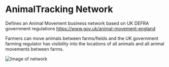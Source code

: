 # AnimalTracking Network

Defines an Animal Movement business network based on UK DEFRA government
regulations https://www.gov.uk/animal-movement-england

Farmers can move animals between farms/fields and the UK government farming regulator has
visibility into the locations of all animals and all animal movements between farms.

![Image of network](https://github.com/fabric-composer/sample-networks/blob/master/packages/animaltracking-network/network.png)
